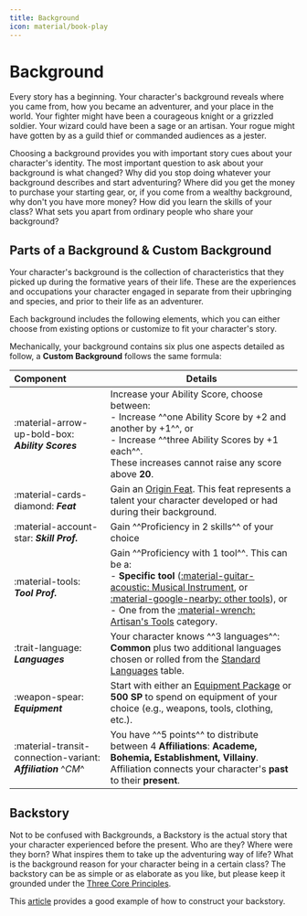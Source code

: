 ```yaml
---
title: Background
icon: material/book-play
---
```


# Background

Every story has a beginning. Your character's background reveals where you came from, how you became an adventurer, and your place in the world. Your fighter might have been a courageous knight or a grizzled soldier. Your wizard could have been a sage or an artisan. Your rogue might have gotten by as a guild thief or commanded audiences as a jester.

Choosing a background provides you with important story cues about your character's identity. The most important question to ask about your background is what changed? Why did you stop doing whatever your background describes and start adventuring? Where did you get the money to purchase your starting gear, or, if you come from a wealthy background, why don't you have more money? How did you learn the skills of your class? What sets you apart from ordinary people who share your background?

## Parts of a Background & Custom Background

Your character's background is the collection of characteristics that they picked up during the formative years of their life. These are the experiences and occupations your character engaged in separate from their upbringing and species, and prior to their life as an adventurer.

Each background includes the following elements, which you can either choose from existing options or customize to fit your character's story.

Mechanically, your background contains six plus one aspects detailed as follow, a **Custom Background** follows the same formula:

| Component | Details |
|:--|--|
| :material-arrow-up-bold-box: ***Ability Scores*** | Increase your Ability Score, choose between: <br>- Increase ^^one Ability Score by +2 and another by +1^^, or <br>- Increase ^^three Ability Scores by +1 each^^. <br>These increases cannot raise any score above **20**. |
| :material-cards-diamond: ***Feat*** | Gain an [Origin Feat]. This feat represents a talent your character developed or had during their background. |
| :material-account-star: ***Skill Prof.*** | Gain ^^Proficiency in 2 skills^^ of your choice |
| :material-tools: ***Tool Prof.*** | Gain ^^Proficiency with 1 tool^^. This can be a: <br>- **Specific tool** ([:material-guitar-acoustic: Musical Instrument], or [:material-google-nearby: other tools]), or <br>- One from the [:material-wrench: Artisan's Tools] category.|
| :trait-language: ***Languages*** | Your character knows ^^3 languages^^: **Common** plus two additional languages chosen or rolled from the [Standard Languages] table. |
| :weapon-spear: ***Equipment*** | Start with either an [Equipment Package] or **500 SP** to spend on equipment of your choice (e.g., weapons, tools, clothing, etc.). |
| :material-transit-connection-variant: ***Affiliation*** ^*CM*^ | You have ^^5 points^^ to distribute between 4 **Affiliations**: **Academe, Bohemia, Establishment, Villainy**. Affiliation connects your character's **past** to their **present**. |

[Origin Feat]: ../../../option/feat/feat-origin/index.md
[Equipment Package]: ../../../equipment/adventuring-gear/equipment-packs.md

[Standard Languages]: ../../create-your-character.md#25-choose-languages

[:material-wrench: Artisan's Tools]: ../../../equipment/tools/artisan-tools.md
[:material-guitar-acoustic: Musical Instrument]: ../../../equipment/tools/other-tools.md#musical-instrument
[:material-google-nearby: other tools]: ../../../equipment/tools/other-tools.md

## Backstory

Not to be confused with Backgrounds, a Backstory is the actual story that your character experienced before the present. Who are they? Where were they born? What inspires them to take up the adventuring way of life? What is the background reason for your character being in a certain class? The backstory can be as simple or as elaborate as you like, but please keep it grounded under the [Three Core Principles](../../create-your-character.md#the-core-principles).

This [article](https://5e.tools/book.html#XGE,1,this%20is%20your%20life,0) provides a good example of how to construct your backstory.

